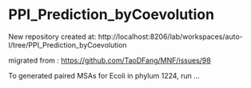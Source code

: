 # PPI_Prediction_byCoevolution

New repository created at: 
http://localhost:8206/lab/workspaces/auto-I/tree/PPI_Prediction_byCoevolution

migrated from : https://github.com/TaoDFang/MNF/issues/98


To generated paired MSAs for Ecoli in phylum 1224, run ...
